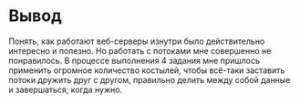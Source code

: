 # Вывод

Понять, как работают веб-серверы изнутри было действительно интересно и полезно. Но работать с потоками мне совершенно 
не понравилось. В процессе выполнения 4 задания мне пришлось применить огромное количество костылей, чтобы всё-таки заставить 
потоки дружить друг с другом, правильно делить между собой данные и завершаться, когда нужно.